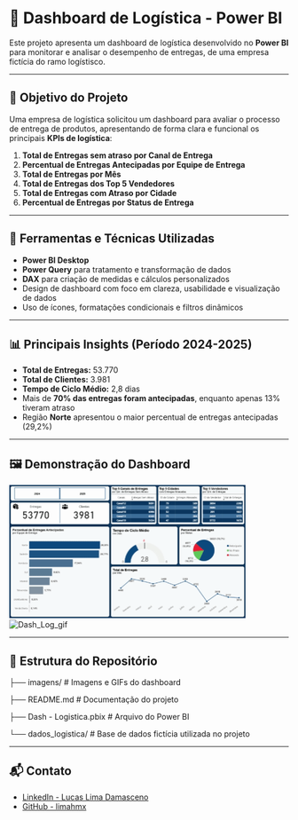 # 🚚 Dashboard de Logística - Power BI

Este projeto apresenta um dashboard de logística desenvolvido no **Power BI** para monitorar e analisar o desempenho de entregas, de uma empresa fictícia do ramo logístisco.

---

## 🎯 Objetivo do Projeto

Uma empresa de logística solicitou um dashboard para avaliar o processo de entrega de produtos, apresentando de forma clara e funcional os principais **KPIs de logística**:

1. **Total de Entregas sem atraso por Canal de Entrega**  
2. **Percentual de Entregas Antecipadas por Equipe de Entrega**  
3. **Total de Entregas por Mês**  
4. **Total de Entregas dos Top 5 Vendedores**  
5. **Total de Entregas com Atraso por Cidade**  
6. **Percentual de Entregas por Status de Entrega**  

---

## 🧰 Ferramentas e Técnicas Utilizadas

- **Power BI Desktop**
- **Power Query** para tratamento e transformação de dados
- **DAX** para criação de medidas e cálculos personalizados
- Design de dashboard com foco em clareza, usabilidade e visualização de dados
- Uso de ícones, formatações condicionais e filtros dinâmicos

---

## 📊 Principais Insights (Período 2024-2025)

- **Total de Entregas:** 53.770
- **Total de Clientes:** 3.981
- **Tempo de Ciclo Médio:** 2,8 dias
- Mais de **70% das entregas foram antecipadas**, enquanto apenas 13% tiveram atraso
- Região **Norte** apresentou o maior percentual de entregas antecipadas (29,2%)

---

## 🖼️ Demonstração do Dashboard

![Demonstração do Dashboard](imagens/Dash_Log_gif.gif)
![Dash_Log_gif](https://github.com/user-attachments/assets/da37a28d-72c7-4352-a695-69456cd478e1)

---


## 📂 Estrutura do Repositório

├── imagens/ # Imagens e GIFs do dashboard

├── README.md # Documentação do projeto

├── Dash - Logistica.pbix # Arquivo do Power BI

└── dados_logistica/ # Base de dados fictícia utilizada no projeto

---

## 📬 Contato

- [LinkedIn - Lucas Lima Damasceno](https://www.linkedin.com/in/lucas-lima-damasceno-300077182/)  
- [GitHub - limahmx](https://github.com/limahmx)  
